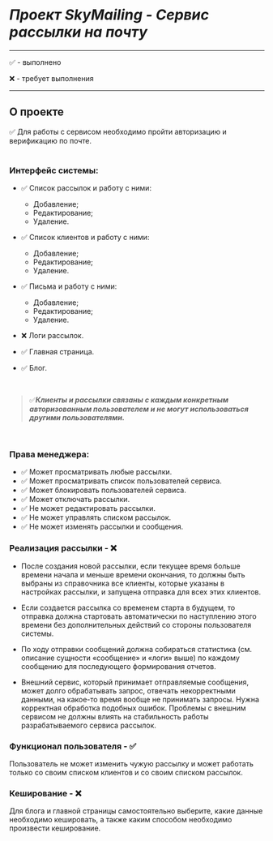 # *Проект SkyMailing - Сервис рассылки на почту*
____

✅ - выполнено

❌ - требует выполнения
____

## О проекте

✅ Для работы с сервисом необходимо пройти авторизацию и верификацию по почте.
<br />
<br />

### Интерфейс системы:

 - ✅ Список рассылок и работу с ними:
    - Добавление;
    - Редактирование;
    - Удаление.
 

- ✅ Список клиентов и работу с ними:
    - Добавление;
    - Редактирование;
    - Удаление.


- ✅ Письма и работу с ними:
    - Добавление;
    - Редактирование;
    - Удаление.


- ❌ Логи рассылок.


- ✅ Главная страница.


- ✅ Блог.

<br />

>✅***Клиенты и рассылки связаны с каждым конкретным авторизованным 
пользователем и не могут использоваться другими пользователями.***

<br />

### Права менеджера:

- ✅ Может просматривать любые рассылки.
- ✅ Может просматривать список пользователей сервиса.
- ✅ Может блокировать пользователей сервиса.
- ✅ Может отключать рассылки.
- ✅ Не может редактировать рассылки.
- ✅ Не может управлять списком рассылок.
- ✅ Не может изменять рассылки и сообщения.

### Реализация рассылки - ❌
- После создания новой рассылки, если текущее время больше времени начала 
и меньше времени окончания, то должны быть выбраны из справочника все клиенты, 
которые указаны в настройках рассылки, и запущена отправка 
для всех этих клиентов.

- Если создается рассылка со временем старта в будущем, то отправка должна 
стартовать автоматически по наступлению этого времени без дополнительных 
действий со стороны пользователя системы.

- По ходу отправки сообщений должна собираться статистика 
(см. описание сущности «сообщение» и «логи» выше) по каждому сообщению для 
последующего формирования отчетов.

- Внешний сервис, который принимает отправляемые сообщения, может долго 
обрабатывать запрос, отвечать некорректными данными, на какое-то время 
вообще не принимать запросы. Нужна корректная обработка подобных ошибок. 
Проблемы с внешним сервисом не должны влиять на стабильность работы 
разрабатываемого сервиса рассылок.

### Функционал пользователя - ✅

Пользователь не может изменить чужую рассылку и может работать только 
со своим списком клиентов и со своим списком рассылок.

### Кеширование - ❌

Для блога и главной страницы самостоятельно выберите, какие данные 
необходимо кешировать, а также каким способом необходимо произвести кеширование.


